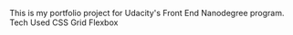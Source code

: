 This is my portfolio project for Udacity's Front End Nanodegree program.
Tech Used
CSS Grid
Flexbox
